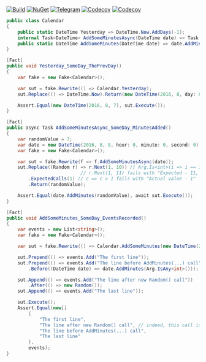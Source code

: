 [![Build](https://img.shields.io/appveyor/build/Serg046/AutoFake)](https://ci.appveyor.com/project/Serg046/autofake/branch/master)
[![NuGet](https://img.shields.io/nuget/v/AutoFake)](https://www.nuget.org/packages/AutoFake)
[![Telegram](https://img.shields.io/badge/telegram-AutoFakeLib-brightgreen)](https://t.me/AutoFakeLib)
[![Codecov](https://img.shields.io/codecov/c/github/Serg046/AutoFake?flag=integration-tests&label=coverage%20by%20integration%20tests&token=j95lb948sw02nqqd)](https://codecov.io/gh/Serg046/AutoFake)
[![Codecov](https://img.shields.io/codecov/c/github/Serg046/AutoFake?flag=unit-tests&label=coverage%20by%20unit%20tests&token=j95lb948sw02nqqd)](https://codecov.io/gh/Serg046/AutoFake)

```csharp
public class Calendar
{
    public static DateTime Yesterday => DateTime.Now.AddDays(-1);
    internal Task<DateTime> AddSomeMinutesAsync(DateTime date) => Task.Run(() => AddSomeMinutes(date));
    public static DateTime AddSomeMinutes(DateTime date) => date.AddMinutes(new Random().Next(1, 10));
}

[Fact]
public void Yesterday_SomeDay_ThePrevDay()
{
    var fake = new Fake<Calendar>();

    var sut = fake.Rewrite(() => Calendar.Yesterday);
    sut.Replace(() => DateTime.Now).Return(new DateTime(2016, 8, day: 8));

    Assert.Equal(new DateTime(2016, 8, 7), sut.Execute());
}

[Fact]
public async Task AddSomeMinutesAsync_SomeDay_MinutesAdded()
{
    var randomValue = 7;
    var date = new DateTime(2016, 8, 8, hour: 0, minute: 0, second: 0);
    var fake = new Fake<Calendar>();

    var sut = fake.Rewrite(f => f.AddSomeMinutesAsync(date));
    sut.Replace((Random r) => r.Next(1, 10)) // Arg.Is<int>(i => i == 10) is also possible
                           // r.Next(1, 11) fails with "Expected - 11, actual - 10"
        .ExpectedCalls(1) // c => c > 1 fails with "Actual value - 1"
        .Return(randomValue);

    Assert.Equal(date.AddMinutes(randomValue), await sut.Execute());
}

[Fact]
public void AddSomeMinutes_SomeDay_EventsRecorded()
{
    var events = new List<string>();
    var fake = new Fake<Calendar>();

    var sut = fake.Rewrite(() => Calendar.AddSomeMinutes(new DateTime(2016, 8, 8)));

    sut.Prepend(() => events.Add("The first line"));
    sut.Prepend(() => events.Add("The line before AddMinutes(...) call"))
        .Before((DateTime date) => date.AddMinutes(Arg.IsAny<int>()));

    sut.Append(() => events.Add("The line after new Random() call"))
        .After(() => new Random());
    sut.Append(() => events.Add("The last line"));

    sut.Execute();
    Assert.Equal(new[]
        {
            "The first line",
            "The line after new Random() call", // indeed, this call is earlier
            "The line before AddMinutes(...) call",
            "The last line"
        },
        events);
}
```
